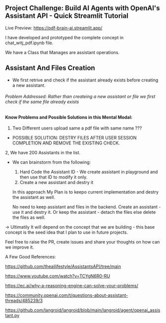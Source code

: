 ## Project Challenge: Build AI Agents with OpenAI's Assistant API - Quick Streamlit Tutorial

Live Preview: https://pdf-brain-ai.streamlit.app/

I have developed and prototyped the complete concept in chat_witj_pdf.ipynb file. 

We have a Class that Manages are assistant operations. 

## Assistant And Files Creation

- We first retrive and check if the assistant already exists before creating a new assistant. 

###### *Problem Addressed*: Rather than createing a new assistant or file we first check if the same file already exists

#### Know Problems and Possible Solutions in this Mental Modal:

1. Two Different users upload same a pdf file with same name ??? 
- POSSIBLE SOLUTION: DESTRY FILES AFTER USER SESSION COMPLETION AND REMOVE THE EXISTING CHECK.

2, We have 200 Assistants in the list. 
- We can brainstorm from the following:
    1. Hard Code the Assistant ID - We create assistant in playground and then use that ID to modify it only. 
    2. Create a new assistant and destry it

    In this approach My Plan is to keepo current implementation and destry the assistant as well.

    No need to keep assistant and files in the backend. Create an assistant - use it and destry it. Or keep the assistant - detach the files else delete the files as well.

-> Ultimatily It will depend on the concept that we are building - this base concept is the seed idea that I plan to use in future projects.

Feel free to raise the PR, create issues and share your thoughts on how can we improve it.

A Few Good References:

https://github.com/theailifestyle/AssistantsAPI/tree/main

https://www.youtube.com/watch?v=TCYgN6R0-RU

https://ec.ai/why-a-reasoning-engine-can-solve-your-problems/

https://community.openai.com/t/questions-about-assistant-threads/485239/3

https://github.com/langroid/langroid/blob/main/langroid/agent/openai_assistant.py


